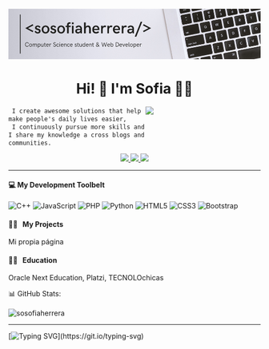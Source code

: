 ![This is a alt text.](/29.png "This is a sample image.")

<div align="center">

# Hi! 👋 I'm Sofia 👩‍💻

</div>

<img align='right' src="https://media.giphy.com/media/J2UKv6Uh1OwTtRKiWV/giphy.gif" width="230">

```
 I create awesome solutions that help make people's daily lives easier, 
 I continuously pursue more skills and I share my knowledge a cross blogs and communities.
```

<p align='center'>
 <a href="https://www.linkedin.com/in/sosofiaherrera/">
  <img src="https://img.shields.io/badge/linkedin-%230077B5.svg?&style=for-the-badge&logo=linkedin&logoColor=white" />
</a>
    <a href="https://www.instagram.com/sosofiaherrera/">
  <img src="https://img.shields.io/badge/instagram-%23E4405F.svg?&style=for-the-badge&logo=instagram&logoColor=white" />
</a>
  <a href="mailto:sofiaherrera.coss@hotmail.com">
  <img src="https://img.shields.io/badge/hotmail-%230078D4.svg?&style=for-the-badge&logo=hotmail&logoColor=white" />
</a>

</p>
    
---


#### 💻 My Development Toolbelt
![C++](https://img.shields.io/badge/c++-%2300599C.svg?style=for-the-badge&logo=c%2B%2B&logoColor=white) ![JavaScript](https://img.shields.io/badge/javascript-%23323330.svg?style=for-the-badge&logo=javascript&logoColor=%23F7DF1E) ![PHP](https://img.shields.io/badge/php-%23777BB4.svg?style=for-the-badge&logo=php&logoColor=white) ![Python](https://img.shields.io/badge/python-3670A0?style=for-the-badge&logo=python&logoColor=ffdd54) 
![HTML5](https://img.shields.io/badge/html5-%23E34F26.svg?style=for-the-badge&logo=html5&logoColor=white) ![CSS3](https://img.shields.io/badge/css3-%231572B6.svg?style=for-the-badge&logo=css3&logoColor=white)
![Bootstrap](https://img.shields.io/badge/bootstrap-%23563D7C.svg?style=for-the-badge&logo=bootstrap&logoColor=white)

<h4>👨‍💻&nbsp;&nbsp;&nbsp;My Projects</h4>
    <p>Mi propia página</p>
<h4>👨‍💻&nbsp;&nbsp;&nbsp;Education</h4>
    <p>Oracle Next Education, Platzi, TECNOLOchicas</p

#### 📊 GitHub Stats:
<p>
  <img align="center" src="https://github-readme-stats.vercel.app/api/top-langs/?username=SosofiaHerrera&layout=compact" alt="sosofiaherrera" />
</p>
    

 ---

[![Typing SVG](https://readme-typing-svg.herokuapp.com?font=Fira+Code&size=20&pause=1000&color=4216CC&vCenter=true&width=435&lines=%3C+Next+to+be+Full+Stack+Developer+%2F%3E;%3C+Computer+Science+Student+%2F%3E;%3C+Always+learning+something+new+%2F%3E;)](https://git.io/typing-svg)

